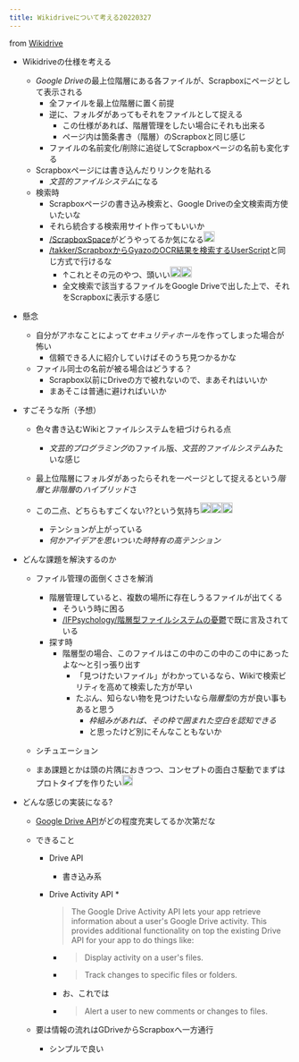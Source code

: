 ```yaml
---
title: Wikidriveについて考える20220327
---
```


from [Wikidrive](Wikidrive.md)

* Wikidriveの仕様を考える
  
  * *Google Drive*の最上位階層にある各ファイルが、Scrapboxにページとして表示される
    * 全ファイルを最上位階層に置く前提
    * 逆に、フォルダがあってもそれをファイルとして捉える
      * この仕様があれば、階層管理をしたい場合にそれも出来る
      * ページ内は箇条書き（階層）のScrapboxと同じ感じ
    * ファイルの名前変化/削除に追従してScrapboxページの名前も変化する
  * Scrapboxページには書き込んだりリンクを貼れる
    * *文芸的ファイルシステム*になる
  * 検索時
    * Scrapboxページの書き込み検索と、Google Driveの全文検索両方使いたいな
    * それら統合する検索用サイト作ってもいいか
    * [/ScrapboxSpace](https://scrapbox.io/ScrapboxSpace)がどうやってるか気になる<img src='https://scrapbox.io/api/pages/blu3mo-public/blu3mo/icon' alt='blu3mo.icon' height="19.5"/>
    * [/takker/ScrapboxからGyazoのOCR結果を検索するUserScript](https://scrapbox.io/takker/ScrapboxからGyazoのOCR結果を検索するUserScript)と同じ方式で行けるな
      * ↑これとその元のやつ、頭いい<img src='https://scrapbox.io/api/pages/blu3mo-public/blu3mo/icon' alt='blu3mo.icon' height="19.5"/><img src='https://scrapbox.io/api/pages/blu3mo-public/blu3mo/icon' alt='blu3mo.icon' height="19.5"/>
      * 全文検索で該当するファイルをGoogle Driveで出した上で、それをScrapboxに表示する感じ
* 懸念
  
  * 自分がアホなことによって*セキュリティホール*を作ってしまった場合が怖い
    * 信頼できる人に紹介していけばそのうち見つかるかな
  * ファイル同士の名前が被る場合はどうする？
    * Scrapbox以前にDriveの方で被れないので、まあそれはいいか
    * まあそこは普通に避ければいいか
* すごそうな所（予想）
  
  * 色々書き込むWikiとファイルシステムを紐づけられる点
    * *文芸的プログラミング*のファイル版、*文芸的ファイルシステム*みたいな感じ
  * 最上位階層にフォルダがあったらそれを一ページとして捉えるという*階層*と*非階層*の*ハイブリッド*さ
  * この二点、どちらもすごくない??という気持ち<img src='https://scrapbox.io/api/pages/blu3mo-public/blu3mo/icon' alt='blu3mo.icon' height="19.5"/><img src='https://scrapbox.io/api/pages/blu3mo-public/blu3mo/icon' alt='blu3mo.icon' height="19.5"/><img src='https://scrapbox.io/api/pages/blu3mo-public/blu3mo/icon' alt='blu3mo.icon' height="19.5"/>

    * テンションが上がっている
    * *何かアイデアを思いついた時特有の高テンション*
* どんな課題を解決するのか
  
  * ファイル管理の面倒くささを解消
    
    * 階層管理していると、複数の場所に存在しうるファイルが出てくる
      * そういう時に困る
      * [/IFPsychology/階層型ファイルシステムの憂鬱](https://scrapbox.io/IFPsychology/階層型ファイルシステムの憂鬱)で既に言及されている
    * 探す時
      * 階層型の場合、このファイルはこの中のこの中のこの中にあったよな〜と引っ張り出す
        * 「見つけたいファイル」がわかっているなら、Wikiで検索ビリティを高めて検索した方が早い
        * たぶん、知らない物を見つけたいなら*階層型*の方が良い事もあると思う
          * *枠組みがあれば、その枠で囲まれた空白を認知できる*
          * と思ったけど別にそんなこともないか
  * シチュエーション
  
  * まあ課題とかは頭の片隅におきつつ、コンセプトの面白さ駆動でまずはプロトタイプを作りたい<img src='https://scrapbox.io/api/pages/blu3mo-public/blu3mo/icon' alt='blu3mo.icon' height="19.5"/>

* どんな感じの実装になる?
  
  * [Google Drive API](Google%20Drive%20API.md)がどの程度充実してるか次第だな
  * できること
    * Drive API
      * 書き込み系
    * Drive Activity API
      * 
         > 
         > The Google Drive Activity API lets your app retrieve information about a user's Google Drive activity. This provides additional functionality on top the existing Drive API for your app to do things like:
        
        * 
           > 
           > Display activity on a user's files.
        
        * 
           > 
           > Track changes to specific files or folders.
        
        * お、これでは
        * 
           > 
           > Alert a user to new comments or changes to files.
  
  * 要は情報の流れはGDriveからScrapboxへ一方通行
    * シンプルで良い
